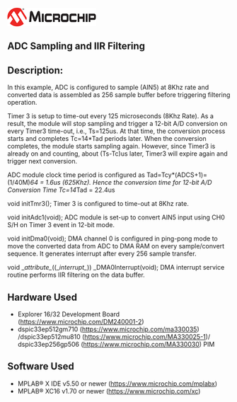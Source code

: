 ![image](../images/microchip.jpg) 

## ADC Sampling and IIR Filtering 

## Description:

In this example, ADC is configured to sample (AIN5) at 8Khz rate and converted data is assembled as 256 sample buffer before triggering filtering operation.

Timer 3 is setup to time-out every 125 microseconds (8Khz Rate). 
As a result, the module will stop sampling and trigger a 12-bit A/D conversion on every Timer3 time-out, i.e., Ts=125us. 
At that time, the conversion process starts and completes Tc=14*Tad periods later.
When the conversion completes, the module starts sampling again. However, since Timer3 
is already on and counting, about (Ts-Tc)us later, Timer3 will expire again and trigger 
next conversion. 

ADC module clock time period is configured as Tad=Tcy*(ADCS+1)= (1/40M)*64 = 1.6us (625Khz). 
Hence the conversion time for 12-bit A/D Conversion Time Tc=14*Tad = 22.4us

void initTmr3();
Timer 3 is configured to time-out at 8Khz rate. 

void initAdc1(void);
ADC module is set-up to convert AIN5 input using CH0 S/H on Timer 3 event in 12-bit mode.

void initDma0(void);
DMA channel 0 is configured in ping-pong mode to move the converted data from ADC to DMA RAM on every sample/convert sequence. 
It generates interrupt after every 256 sample transfer. 

void \__attribute\__((\__interrupt\__)) _DMA0Interrupt(void);
DMA interrupt service routine performs IIR filtering on the data buffer.


## Hardware Used

- Explorer 16/32 Development Board (https://www.microchip.com/DM240001-2)
- dspic33ep512gm710 (https://www.microchip.com/ma330035) /dspic33ep512mu810 (https://www.microchip.com/MA330025-1)/ dspic33ep256gp506 (https://www.microchip.com/MA330030) PIM
	
## Software Used 

- MPLAB® X IDE v5.50 or newer (https://www.microchip.com/mplabx)
- MPLAB® XC16 v1.70 or newer (https://www.microchip.com/xc)
